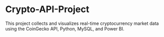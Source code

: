 # Crypto-API-Project
This project collects and visualizes real-time cryptocurrency market data using the CoinGecko API, Python, MySQL, and Power BI.
